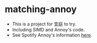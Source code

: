 # matching-annoy

* This is a project for 宜庭 to try.
* Including SIMD and Annoy's code.
* See Spotify Annoy's information [here](https://github.com/spotify/annoy).
